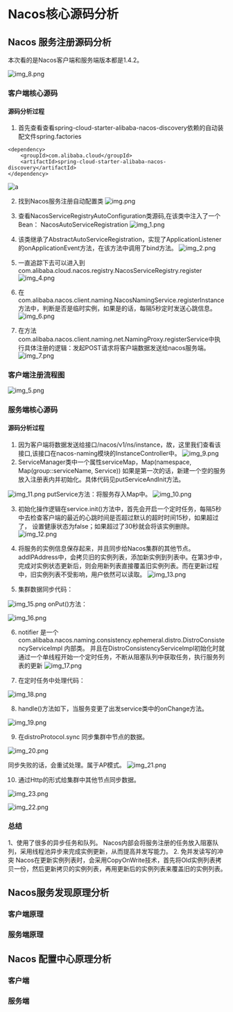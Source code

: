 
# Nacos核心源码分析
## Nacos 服务注册源码分析
本次看的是Nacos客户端和服务端版本都是1.4.2。

![img_8.png](img_8.png)


### 客户端核心源码
#### 源码分析过程
1. 首先查看查看spring-cloud-starter-alibaba-nacos-discovery依赖的自动装配文件spring.factories
```aidl
<dependency>
    <groupId>com.alibaba.cloud</groupId>
    <artifactId>spring-cloud-starter-alibaba-nacos-discovery</artifactId>
</dependency>

```
![a](https://upload-images.jianshu.io/upload_images/27061397-2e117f3d3ab3ee26.png?imageMogr2/auto-orient/strip|imageView2/2/w/879/format/webp)

2. 找到Nacos服务注册自动配置类
![img.png](img.png)

3. 查看NacosServiceRegistryAutoConfiguration类源码,在该类中注入了一个Bean：
   NacosAutoServiceRegistration
![img_1.png](img_1.png)
4. 该类继承了AbstractAutoServiceRegistration，实现了ApplicationListener的onApplicationEvent方法，在该方法中调用了bind方法。
![img_2.png](img_2.png)
5. 一直追踪下去可以进入到com.alibaba.cloud.nacos.registry.NacosServiceRegistry.register
![img_4.png](img_4.png)
6. 在com.alibaba.nacos.client.naming.NacosNamingService.registerInstance方法中，判断是否是临时实例，如果是的话，每隔5秒定时发送心跳信息。
![img_6.png](img_6.png)
7. 在方法com.alibaba.nacos.client.naming.net.NamingProxy.registerService中执行具体注册的逻辑：发起POST请求将客户端数据发送给nacos服务端。
![img_7.png](img_7.png)
### 客户端注册流程图

![img_5.png](img_5.png)

### 服务端核心源码
#### 源码分析过程
1. 因为客户端将数据发送给接口/nacos/v1/ns/instance，故，这里我们查看该接口,该接口在nacos-naming模块的InstanceController中。
![img_9.png](img_9.png)
2. ServiceManager类中一个属性serviceMap，Map(namespace, Map(group::serviceName, Service))
   如果是第一次的话，新建一个空的服务放入注册表内并初始化。具体代码见putServiceAndInit方法。

![img_11.png](img_11.png)
putService方法：将服务存入Map中。
![img_10.png](img_10.png)

3. 初始化操作逻辑在service.init()方法中，首先会开启一个定时任务，每隔5秒中去检查客户端的最近的心跳时间是否超过默认的超时时间15秒，如果超过了，
设置健康状态为false；如果超过了30秒就会将该实例删除。
![img_12.png](img_12.png)
4. 将服务的实例信息保存起来，并且同步给Nacos集群的其他节点。addIPAddress中，会拷贝旧的实例列表，添加新实例到列表中。在第3步中，完成对实例状态更新后，则会用新列表直接覆盖旧实例列表。而在更新过程中，旧实例列表不受影响，用户依然可以读取。
![img_13.png](img_13.png)

5. 集群数据同步代码：

![img_15.png](img_15.png)
onPut()方法：

![img_16.png](img_16.png)

6. notifier 是一个 com.alibaba.nacos.naming.consistency.ephemeral.distro.DistroConsistencyServiceImpl 内部类。
并且在DistroConsistencyServiceImpl初始化时就通过一个单线程开始一个定时任务，不断从阻塞队列中获取任务，执行服务列表的更新
![img_17.png](img_17.png)

7. 在定时任务中处理代码：

![img_18.png](img_18.png)

8. handle()方法如下，当服务变更了出发service类中的onChange方法。

![img_19.png](img_19.png)

9. 在distroProtocol.sync 同步集群中节点的数据。

![img_20.png](img_20.png)

同步失败的话，会重试处理。属于AP模式。
![img_21.png](img_21.png)

10. 通过Http的形式给集群中其他节点同步数据。

![img_23.png](img_23.png)

![img_22.png](img_22.png)


### 总结
1、使用了很多的异步任务和队列。
Nacos内部会将服务注册的任务放入阻塞队列，采用线程池异步来完成实例更新，从而提高并发写能力。
2. 免并发读写的冲突
Nacos在更新实例列表时，会采用CopyOnWrite技术，首先将Old实例列表拷贝一份，然后更新拷贝的实例列表，再用更新后的实例列表来覆盖旧的实例列表。

## Nacos服务发现原理分析
### 客户端原理




### 服务端原理

## Nacos 配置中心原理分析
### 客户端

### 服务端